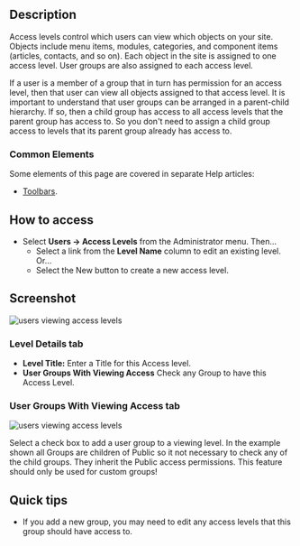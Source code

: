 <!-- Filename: Help4.x:Users:_Edit_Viewing_Access_Level / Display title: Users: Edit Viewing Access Level -->

## Description

Access levels control which users can view which objects on your site.
Objects include menu items, modules, categories, and component items
(articles, contacts, and so on). Each object in the site is assigned to
one access level. User groups are also assigned to each access level.

If a user is a member of a group that in turn has permission for an
access level, then that user can view all objects assigned to that
access level. It is important to understand that user groups can be
arranged in a parent-child hierarchy. If so, then a child group has
access to all access levels that the parent group has access to. So you
don't need to assign a child group access to levels that its parent
group already has access to.

### Common Elements

Some elements of this page are covered in separate Help articles:

* [Toolbars](jdocmanual?article=help/common-elements/toolbars).

## How to access

- Select **Users → Access Levels** from the Administrator menu.
  Then...
  - Select a link from the **Level Name** column to edit an existing
    level. Or...
  - Select the New button to create a new access level.

## Screenshot

![users viewing access levels](../../../en/images/users/users-edit-viewing-access-level-details-tab.png)

### Level Details tab

- **Level Title:** Enter a Title for this Access level.
- **User Groups With Viewing Access** Check any Group to have this
  Access Level.

### User Groups With Viewing Access tab

![users viewing access levels](../../../en/images/users/users-edit-viewing-access-level-ugwva-tab.png)

Select a check box to add a user group to a viewing level. In the
example shown all Groups are children of Public so it not necessary to
check any of the child groups. They inherit the Public access
permissions. This feature should only be used for custom groups!

## Quick tips

- If you add a new group, you may need to edit any access levels that
  this group should have access to.
